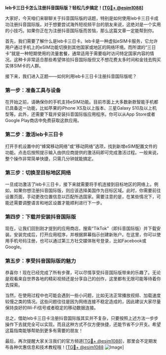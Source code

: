 **leb卡三日卡怎么注册抖音国际版？轻松几步搞定！[[TG💪+ @esim1088](https://t.me/s/esim1088)]**

大家好，今天咱们来聊聊关于抖音国际版的话题，特别是如何使用leb卡三日卡成功注册抖音国际版。对于想要尝试海外短视频平台的朋友来说，这绝对是一个实用的小技巧。如果你正在为注册抖音国际版而苦恼，那么这篇文章一定能帮到你。

首先，我们需要了解什么是leb卡三日卡。leb卡是一种虚拟eSIM卡服务，它允许用户通过手机上的eSIM功能切换到其他国家或地区的网络环境。而所谓的“三日卡”就是一种短期使用的流量套餐，通常适用于需要临时访问特定国家内容的情况。这种卡非常适合那些希望体验抖音国际版但又不想花费太多时间和金钱去购买实体SIM卡的人群。

接下来，我们进入正题——如何利用leb卡三日卡注册抖音国际版呢？

### 第一步：准备工具与设备

在开始之前，请确保你的手机支持eSIM功能。目前市面上大多数新款智能手机都已具备这一功能，比如苹果的iPhone XS及以上版本、三星Galaxy S10及以上机型等。此外，还需要下载并安装抖音国际版应用程序。你可以从App Store或者Google Play商店中免费获取这款应用。

### 第二步：激活leb卡三日卡

打开手机设置中的“蜂窝移动网络”或“移动网络”选项，找到新增eSIM配置文件的功能。点击后按照提示输入由供应商提供的激活码即可完成激活过程。一般来说，整个操作非常简单快捷，只需几分钟就能搞定。

### 第三步：切换至目标地区网络

一旦成功激活了leb卡三日卡，接下来就需要将手机连接到目标地区的网络上。例如，如果你想注册抖音国际版，则应该选择美国作为目标区域。此时，你需要前往设置页面，手动更改位置信息以匹配所选国家。需要注意的是，在某些情况下，可能还需要调整语言和地区设置才能顺利进行下一步。

### 第四步：下载并安装抖音国际版

现在，让我们回到刚才提到的应用商店，搜索“TikTok”（即抖音国际版）并下载安装。安装完成后，打开应用程序，并根据屏幕指示创建新账户。在这里，你可以使用手机号码注册，也可以通过第三方社交媒体账号登录，比如Facebook或Google。

### 第五步：享受抖音国际版的魅力

恭喜你！现在已经完成了所有步骤，可以尽情享受抖音国际版带来的乐趣了。无论是观看来自世界各地的精彩视频还是分享自己的创作，这里都有无限可能等待着你去探索。

当然，在使用过程中也可能会遇到一些小问题，比如无法正常播放视频、加载速度较慢之类的情况。这些问题往往是因为网络连接不稳定造成的，因此建议大家尽量保持良好的Wi-Fi信号或者稳定的移动数据连接。

总之，借助leb卡三日卡注册抖音国际版其实并不复杂，只要按照上述方法一步步操作下去就完全可以实现。而且这种方式不仅方便快捷，还能节省不少开支。希望这篇指南能够帮助到更多有需要的朋友！

最后，再次提醒大家关注我们的官方频道[[TG💪+ @esim1088](https://t.me/s/esim1088)]，那里会不定期发布各种优惠信息和技术教程哦！[[TG💪+ @esim1088](https://t.me/s/esim1088) ![Image](https://i.postimg.cc/4NQfJmqS/Snipaste-2025-05-13-00-14-12.png)]